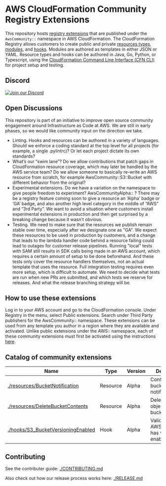 # AWS CloudFormation Community Registry Extensions

This repository hosts [registry extensions](https://docs.aws.amazon.com/AWSCloudFormation/latest/UserGuide/registry.html)
that are published under the `AwsCommunity::` namespace in AWS CloudFormation.
The CloudFormation Registry allows customers to create public and private
[resources
types](https://docs.aws.amazon.com/cloudformation-cli/latest/userguide/resource-types.html),
[modules](https://docs.aws.amazon.com/cloudformation-cli/latest/userguide/modules.html),
and
[hooks](https://docs.aws.amazon.com/cloudformation-cli/latest/userguide/hooks.html).
Modules are authored as templates in either JSON or YAML. Resource types and
hooks can be authored in Java, Go, Python, or Typescript, using the
[CloudFormation Command Line Interface (CFN
CLI)](https://docs.aws.amazon.com/cloudformation-cli/latest/userguide/what-is-cloudformation-cli.html)
for project setup and testing. 

## Discord

[![Join our Discord](https://discordapp.com/api/guilds/981586120448020580/widget.png?style=banner3)](https://discord.gg/9zpd7TTRwq)

## Open Discussions

This repository is part of an initiative to improve open source community
engagement around Infrastructure as Code at AWS. We are still in early phases,
so we would like community input on the direction we take.

* Linting. Hooks and resources can be authored in a variety of languages.
  Should we enforce a coding standard at the top level for all projects (for
  example, a single .pylintrc)? Or let each project dictate its own standards?
* What’s our “swim lane”? Do we allow contributions that patch gaps in
  CloudFormation resource coverage, which may later be handled by the AWS
  service team? Do we allow someone to basically re-write an AWS resource from
  scratch, for example AwsCommunity::S3::Bucket with different behavior from
  the original?
* Experimental extensions. Do we have a variation on the namespace to give
  people freedom to experiment? AwsCommunityAlpha:: ? There may be a registry
  feature coming soon to give a resource an ‘Alpha’ badge or ‘GA’ badge, and
  also another high level category in the middle of “AWS” and “3rd Party”. We
  want to avoid a situation where customers install experimental extensions in
  production and then get surprised by a breaking change because it wasn't
  obvious.
* Testing. We need to make sure that the resources we publish remain stable
  over time, especially after we designate one as "GA". We expect these
  resources to be used in production by customers, and a change that leads to
  the lambda handler code behind a resource failing could lead to outages for
  customer release pipelines. Running "local" tests with SAM still results in
  SDK calls being made in an AWS account, which requires a certain amount of
  setup to be done beforehand. And these tests only cover the resource handlers
  themselves, not an actual template that uses the resource. Full integration
  testing requires even more setup, which is difficult to automate. We need to
  decide what tests are run when new PRs are submitted, and which tests we
  reserve for releases. And what the release branching strategy will be.

## How to use these extensions

Log in to your AWS account and go to the CloudFormation console. Under Registry
in the menu, select Public extensions. Search under Third Party publishers for
the AwsCommunity:: namespace. These extensions can be used from any template
you author in a region where they are available and activated. Unlike public
extensions under the AWS:: namespace, each of these community extensions must
first be activated using the instructions [here](https://docs.aws.amazon.com/AWSCloudFormation/latest/UserGuide/registry-public.html).

## Catalog of community extensions

|Name|Type|Version|Description|
|----|----|-------|-----------|
|[./resources/BucketNotification](AwsCommunity::S3::BucketNotification)|Resource|Alpha|Configure bucket notifications|
|[./resources/DeleteBucketContents](AwsCommunity::S3::DeleteBucketContents)|Resource|Alpha|Delete all objects in a bucket|
|[./hooks/S3_BucketVersioningEnabled](AwsCommunity::S3::BucketVersioningEnabled)|Hook|Alpha|Validate an AWS::S3::Bucket has versioning enabled|

## Contributing

See the contributer guide: [./CONTRIBUTING.md](CONTRIBUTING.md)

Also check out how our release process works here: [./RELEASE.md](RELEASE.md)




